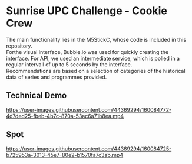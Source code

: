 # Sunrise UPC Challenge - Cookie Crew

The main functionality lies in the M5StickC, whose code is included in this repository.  
Forthe visual interface, Bubble.io was used for quickly creating the interface. For API, we used an intermediate service, which is polled in a regular intervall of up to 5 seconds by the interface.  
Recommendations are based on a selection of categories of the historical data of series and programmes provided.

## Technical Demo

https://user-images.githubusercontent.com/44369294/160084772-4d7ded25-fbeb-4b7c-870a-53ac6a71b8ea.mp4

## Spot

https://user-images.githubusercontent.com/44369294/160084725-b725953a-3013-45e7-80e2-b1570fa7c3ab.mp4

